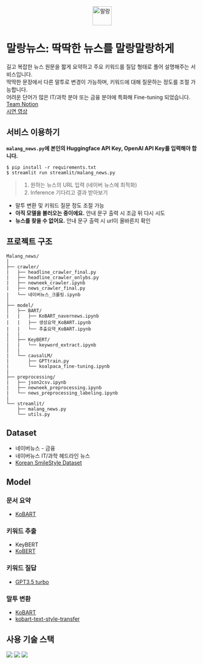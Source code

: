 <div align="center">
    <img src="https://github.com/2023KUBIGNLP2/Malang_news/assets/104672441/482e7c0e-3406-4afe-bb2e-0670ff1b011a" alt="말랑" width="" height="50">
</div>


# 말랑뉴스: 딱딱한 뉴스를 말랑말랑하게
길고 복잡한 뉴스 원문을 짧게 요약하고 주요 키워드를 질답 형태로 풀어 설명해주는 서비스입니다.  
딱딱한 문장에서 다른 말투로 변경이 가능하며, 키워드에 대해 질문하는 정도를 조절 가능합니다.   
어려운 단어가 많은 IT/과학 분야 또는 금융 분야에 특화해 Fine-tuning 되었습니다.  
[Team Notion](https://enchanted-gum-e41.notion.site/KUBIG-NLP-Project-659dac81a4f34a7883022319551751dd?pvs=4)  
[시연 영상](https://youtu.be/0Mwv_NaXx0E)
## 서비스 이용하기
**`malang_news.py`에 본인의 Huggingface API Key, OpenAI API Key를 입력해야 합니다.**
```
$ pip install -r requirements.txt
$ streamlit run streamlit/malang_news.py
```
> 1. 원하는 뉴스의 URL 입력 (네이버 뉴스에 최적화)
> 2. Inference 기다리고 결과 받아보기
- 말투 변환 및 키워드 질문 정도 조절 가능
- **아직 모델을 불러오는 중이에요.** 안내 문구 출력 시 조금 뒤 다시 시도
- **뉴스를 찾을 수 없어요.** 안내 문구 출력 시 url이 올바른지 확인
## 프로젝트 구조
```
Malang_news/
│
├── crawler/
|   ├── headline_crawler_final.py
|   ├── headline_crawler_onlybs.py
|   ├── newneek_crawler.ipynb
|   ├── news_crawler_final.py
|   └── 네이버뉴스_크롤링.ipynb
│
├── model/
│   ├── BART/
|   |   ├── KoBART_navernews.ipynb
|   |   ├── 생성요약_KoBART.ipynb
|   |   └── 추출요약_KoBART.ipynb
|   | 
│   ├── KeyBERT/
|   |   └── keyword_extract.ipynb
│   |
|   └── causalLM/
|       ├── GPTtrain.py
|       └── koalpaca_fine-tuning.ipynb
|
├── preprocessing/
|   ├── json2csv.ipynb
|   ├── newneek_preprocessing.ipynb
|   └── news_preprocessing_labeling.ipynb
|  
└── streamlit/
    ├── malang_news.py
    └── utils.py
```
## Dataset
- 네이버뉴스 - 금융
- 네이버뉴스 IT/과학 헤드라인 뉴스
- [Korean SmileStyle Dataset](https://github.com/smilegate-ai/korean_smile_style_dataset)
## Model
### 문서 요약
- [KoBART](https://huggingface.co/gogamza/kobart-base-v1)
### 키워드 추출
- KeyBERT
- [KoBERT](https://huggingface.co/skt/kobert-base-v1)
### 키워드 질답
- [GPT3.5 turbo](https://platform.openai.com/)
### 말투 변환
- [KoBART](https://huggingface.co/gogamza/kobart-base-v1)
- [kobart-text-style-transfer](https://huggingface.co/heegyu/kobart-text-style-transfer)
## 사용 기술 스택
<img src="https://img.shields.io/badge/Python-3776AB?style=for-the-badge&logo=Python&logoColor=white"> <img src="https://img.shields.io/badge/Pytorch-EE4C2C?style=for-the-badge&logo=Pytorch&logoColor=white"> <img src="https://img.shields.io/badge/Streamlit-FF4B4B?style=for-the-badge&logo=Streamlit&logoColor=white">
